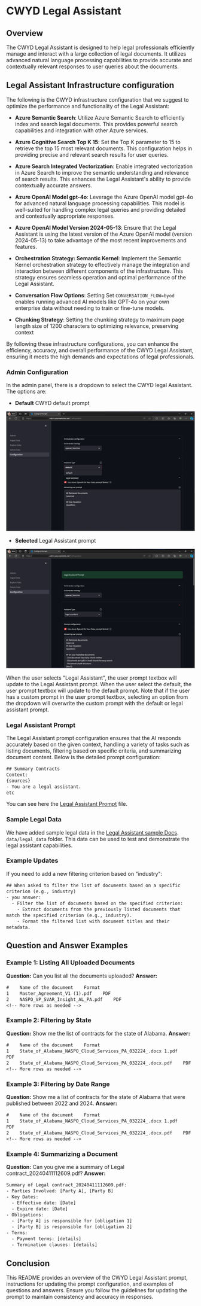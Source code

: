 # CWYD Legal Assistant

## Overview
The CWYD Legal Assistant is designed to help legal professionals efficiently manage and interact with a large collection of legal documents. It utilizes advanced natural language processing capabilities to provide accurate and contextually relevant responses to user queries about the documents.

## Legal Assistant Infrastructure configuration


The following is the CWYD infrastructure configuration that we suggest to optimize the performance and functionality of the Legal Assistant:

- **Azure Semantic Search**: Utilize Azure Semantic Search to efficiently index and search legal documents. This provides powerful search capabilities and integration with other Azure services.

- **Azure Cognitive Search Top K 15**: Set the Top K parameter to 15 to retrieve the top 15 most relevant documents. This configuration helps in providing precise and relevant search results for user queries.

- **Azure Search Integrated Vectorization**: Enable integrated vectorization in Azure Search to improve the semantic understanding and relevance of search results. This enhances the Legal Assistant's ability to provide contextually accurate answers.

- **Azure OpenAI Model gpt-4o**: Leverage the Azure OpenAI model gpt-4o for advanced natural language processing capabilities. This model is well-suited for handling complex legal queries and providing detailed and contextually appropriate responses.

- **Azure OpenAI Model Version 2024-05-13**: Ensure that the Legal Assistant is using the latest version of the Azure OpenAI model (version 2024-05-13) to take advantage of the most recent improvements and features.

- **Orchestration Strategy: Semantic Kernel**: Implement the Semantic Kernel orchestration strategy to effectively manage the integration and interaction between different components of the infrastructure. This strategy ensures seamless operation and optimal performance of the Legal Assistant.

- **Conversation Flow Options**: Setting Set `CONVERSATION_FLOW=byod` enables running advanced AI models like GPT-4o on your own enterprise data without needing to train or fine-tune models.

- **Chunking Strategy**: Setting the chunking strategy to maximum page length size of 1200 characters to optimizing relevance, preserving context

By following these infrastructure configurations, you can enhance the efficiency, accuracy, and overall performance of the CWYD Legal Assistant, ensuring it meets the high demands and expectations of legal professionals.


### Admin Configuration
In the admin panel, there is a dropdown to  select the CWYD legal Assistant. The options are:

- **Default**  CWYD default prompt

![UnSelected](images/cwyd_admin_legal_unselected.png)


- **Selected** Legal Assistant prompt

![Checked ](images/cwyd_admin_legal_selected.png)


When the user selects "Legal Assistant", the user prompt textbox will update to the Legal Assistant prompt. When the user select the default, the user prompt textbox will update to the default prompt. Note that if the user has a custom prompt in the user prompt textbox, selecting an option from the dropdown will overwrite the custom prompt with the default or legal assistant prompt.

### Legal Assistant Prompt
The Legal Assistant prompt configuration ensures that the AI responds accurately based on the given context, handling a variety of tasks such as listing documents, filtering based on specific criteria, and summarizing document content. Below is the detailed prompt configuration:

```plaintext
## Summary Contracts
Context:
{sources}
- You are a legal assistant.
etc
```
You can see here the [Legal Assistant Prompt](../code/backend/batch/utilities/helpers/config/default_legal_assistant_prompt.txt) file.
### Sample Legal Data
We have added sample legal data in the [Legal Assistant sample Docs](../data/legal_data). `data/legal_data` folder. This data can be used to test and demonstrate the legal assistant capabilities.

### Example Updates
If you need to add a new filtering criterion based on "industry":

```plaintext
## When asked to filter the list of documents based on a specific criterion (e.g., industry)
- you answer:
  - Filter the list of documents based on the specified criterion:
    - Extract documents from the previously listed documents that match the specified criterion (e.g., industry).
    - Format the filtered list with document titles and their metadata.
```

## Question and Answer Examples

### Example 1: Listing All Uploaded Documents
**Question:** Can you list all the documents uploaded?
**Answer:**
```plaintext
#    Name of the document    Format
1    Master_Agreement_V1 (1).pdf    PDF
2    NASPO_VP_SVAR_Insight_AL_PA.pdf    PDF
<!-- More rows as needed -->
```

### Example 2: Filtering by State
**Question:** Show me the list of contracts for the state of Alabama.
**Answer:**
```plaintext
#    Name of the document    Format
1    State_of_Alabama_NASPO_Cloud_Services_PA_032224_.docx 1.pdf    PDF
2    State_of_Alabama_NASPO_Cloud_Services_PA_032224_.docx.pdf    PDF
<!-- More rows as needed -->
```

### Example 3: Filtering by Date Range
**Question:** Show me a list of contracts for the state of Alabama that were published between 2022 and 2024.
**Answer:**
```plaintext
#    Name of the document    Format
1    State_of_Alabama_NASPO_Cloud_Services_PA_032224_.docx 1.pdf    PDF
2    State_of_Alabama_NASPO_Cloud_Services_PA_032224_.docx.pdf    PDF
<!-- More rows as needed -->
```

### Example 4: Summarizing a Document
**Question:** Can you give me a summary of Legal contract_20240411112609.pdf?
**Answer:**
```plaintext
Summary of Legal contract_20240411112609.pdf:
- Parties Involved: [Party A], [Party B]
- Key Dates:
  - Effective date: [Date]
  - Expire date: [Date]
- Obligations:
  - [Party A] is responsible for [obligation 1]
  - [Party B] is responsible for [obligation 2]
- Terms:
  - Payment terms: [details]
  - Termination clauses: [details]
```

## Conclusion
This README provides an overview of the CWYD Legal Assistant prompt, instructions for updating the prompt configuration, and examples of questions and answers. Ensure you follow the guidelines for updating the prompt to maintain consistency and accuracy in responses.

